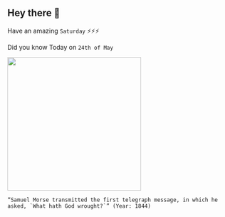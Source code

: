 ## Hey there 👋
Have an amazing `Saturday` ⚡⚡⚡

Did you know Today on `24th of May`
 
 [<img src="https://upload.wikimedia.org/wikipedia/commons/2/27/The_first_telegram._Professor_Samuel_Morse_sending_the_despatch_as_dictated_by_Miss_Annie_Ellsworth.jpg" width="300" />](http://www.americaslibrary.gov/jb/reform/jb_reform_morsecod_1.html#:~:text=Sent%20by%20inventor%20Samuel%20F.B.,young%20daughter%20of%20a%20friend.) 
 ```
“Samuel Morse transmitted the first telegraph message, in which he asked, `What hath God wrought?`” (Year: 1844)
```
